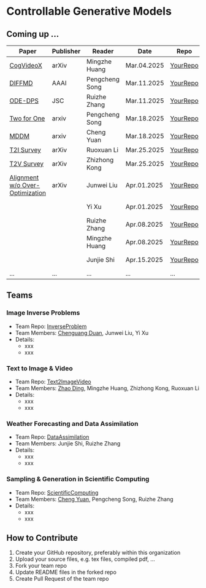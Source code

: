 # Controllable Generative Models

## Coming up ...

| Paper | Publisher | Reader | Date | Repo | Catagory |
| ----- | --------- | ------ | ---- | ---- | ---- |
| [CogVideoX](https://arxiv.org/abs/2408.06072) | arXiv | Mingzhe Huang | Mar.04.2025 | [YourRepo](https://link.to.your.repo) | Text2Video |
| [DIFFMD](https://arxiv.org/abs/2204.08672) | AAAI | Pengcheng Song | Mar.11.2025 | [YourRepo](https://link.to.your.repo) | Scientific Computing |
| [ODE-DPS](https://link.springer.com/article/10.1007/s10915-025-02790-8) | JSC | Ruizhe Zhang | Mar.11.2025 | [YourRepo](https://link.to.your.repo) | Scientific Computing |
| [Two for One](https://arxiv.org/abs/2302.00600) | arxiv | Pengcheng Song | Mar.18.2025 | [YourRepo](https://link.to.your.repo)| Scientific Computing |
| [MDDM](https://arxiv.org/abs/2501.17319) | arxiv | Cheng Yuan | Mar.18.2025 | [YourRepo](https://link.to.your.repo)| Scientific Computing |
| [T2I Survey](https://arxiv.org/abs/2403.04279) | arXiv | Ruoxuan Li | Mar.25.2025 | [YourRepo](https://link.to.your.repo) | Text2Image |
| [T2V Survey](https://arxiv.org/abs/2403.05131) | arXiv | Zhizhong Kong | Mar.25.2025 | [YourRepo](https://link.to.your.repo) | Text2Video |
| [Alignment w/o Over-Optimization](https://arxiv.org/abs/2501.05803v1) | arXiv | Junwei Liu | Apr.01.2025 | [YourRepo](https://link.to.your.repo) | Inverse Problem |
| | | Yi Xu | Apr.01.2025 | [YourRepo](https://link.to.your.repo) | Inverse Problem |
| | | Ruizhe Zhang | Apr.08.2025 | [YourRepo](https://link.to.your.repo) | Inverse Problem |
| | | Mingzhe Huang | Apr.08.2025 | [YourRepo](https://link.to.your.repo) | VideoGen |
| | | Junjie Shi | Apr.15.2025 | [YourRepo](https://link.to.your.repo) | Inverse Problem |
| ... | ... | ... | ... | ... | ... |

## Teams

### Image Inverse Problems

- Team Repo: [InverseProblem](https://github.com/ControlGM/InverseProblem)
- Team Members: [Chenguang Duan](https://github.com/ChenguangDuan), Junwei Liu, Yi Xu
- Details:
    - xxx
    - xxx

### Text to Image & Video

- Team Repo: [Text2ImageVideo](https://github.com/ControlGM/Text2ImageVideo)
- Team Members: [Zhao Ding](https://github.com/burning489), Mingzhe Huang, Zhizhong Kong, Ruoxuan Li
- Details:
    - xxx
    - xxx

### Weather Forecasting and Data Assimilation

- Team Repo: [DataAssimilation](https://github.com/ControlGM/DataAssimilation)
- Team Members: Junjie Shi, Ruizhe Zhang
- Details:
    - xxx
    - xxx

### Sampling & Generation in Scientific Computing 

- Team Repo: [ScientificComputing](https://github.com/ControlGM/ScientificComputing)
- Team Members: [Cheng Yuan](https://github.com/yc1992412), Pengcheng Song, Ruizhe Zhang
- Details:
    - xxx
    - xxx

## How to Contribute

1. Create your GitHub repository, preferably within this organization
2. Upload your source files, e.g. tex files, compiled pdf, ...
3. Fork your team repo
4. Update README files in the forked repo 
5. Create Pull Request of the team repo
